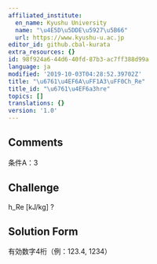 ```yaml
---
affiliated_institute:
  en_name: Kyushu University
  name: "\u4E5D\u5DDE\u5927\u5B66"
  url: https://www.kyushu-u.ac.jp
editor_id: github.cbal-kurata
extra_resources: {}
id: 98f924a6-44d6-40fd-87b3-ac7ff388d99a
language: ja
modified: '2019-10-03T04:28:52.39702Z'
title: "\u6761\u4EF6A\uFF1A3\uFF0Ch_Re"
title_id: "\u6761\u4EF6a3hre"
topics: []
translations: {}
version: '1.0'
---
```


## Comments
条件A：3

## Challenge
h_Re [kJ/kg] ?

## Solution Form
有効数字4桁（例：123.4,  1234）




